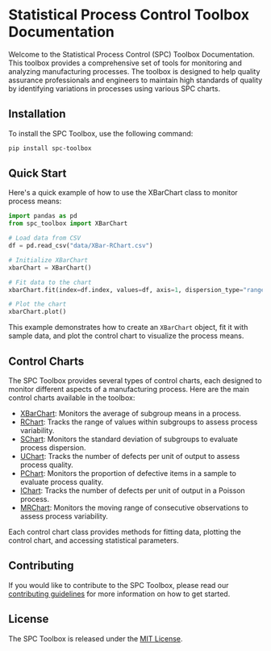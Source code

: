 
# Statistical Process Control Toolbox Documentation

Welcome to the Statistical Process Control (SPC) Toolbox Documentation. This toolbox provides a comprehensive set of tools for monitoring and analyzing manufacturing processes. The toolbox is designed to help quality assurance professionals and engineers to maintain high standards of quality by identifying variations in processes using various SPC charts.

## Installation

To install the SPC Toolbox, use the following command:

```bash
pip install spc-toolbox
```

## Quick Start

Here's a quick example of how to use the XBarChart class to monitor process means:

```python
import pandas as pd
from spc_toolbox import XBarChart

# Load data from CSV
df = pd.read_csv("data/XBar-RChart.csv")

# Initialize XBarChart
xbarChart = XBarChart()

# Fit data to the chart
xbarChart.fit(index=df.index, values=df, axis=1, dispersion_type="range")

# Plot the chart
xbarChart.plot()
```

This example demonstrates how to create an `XBarChart` object, fit it with sample data, and plot the control chart to visualize the process means.

##  Control Charts

The SPC Toolbox provides several types of control charts, each designed to monitor different aspects of a manufacturing process. Here are the main control charts available in the toolbox:

- [XBarChart](docs/XBarChart.md): Monitors the average of subgroup means in a process.
- [RChart](docs/RChart.md): Tracks the range of values within subgroups to assess process variability.
- [SChart](docs/SChart.md): Monitors the standard deviation of subgroups to evaluate process dispersion.
- [UChart](docs/UChart.md): Tracks the number of defects per unit of output to assess process quality.
- [PChart](docs/PChart.md): Monitors the proportion of defective items in a sample to evaluate process quality.
- [IChart](docs/IChart.md): Tracks the number of defects per unit of output in a Poisson process.
- [MRChart](docs/MRChart.md): Monitors the moving range of consecutive observations to assess process variability.

Each control chart class provides methods for fitting data, plotting the control chart, and accessing statistical parameters.

## Contributing

If you would like to contribute to the SPC Toolbox, please read our [contributing guidelines](CONTRIBUTING.md) for more information on how to get started.

## License

The SPC Toolbox is released under the [MIT License](LICENSE).
